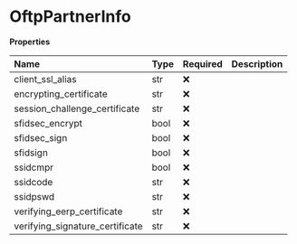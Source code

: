 # OftpPartnerInfo

**Properties**

| Name                            | Type | Required | Description |
| :------------------------------ | :--- | :------- | :---------- |
| client_ssl_alias                | str  | ❌       |             |
| encrypting_certificate          | str  | ❌       |             |
| session_challenge_certificate   | str  | ❌       |             |
| sfidsec_encrypt                 | bool | ❌       |             |
| sfidsec_sign                    | bool | ❌       |             |
| sfidsign                        | bool | ❌       |             |
| ssidcmpr                        | bool | ❌       |             |
| ssidcode                        | str  | ❌       |             |
| ssidpswd                        | str  | ❌       |             |
| verifying_eerp_certificate      | str  | ❌       |             |
| verifying_signature_certificate | str  | ❌       |             |

